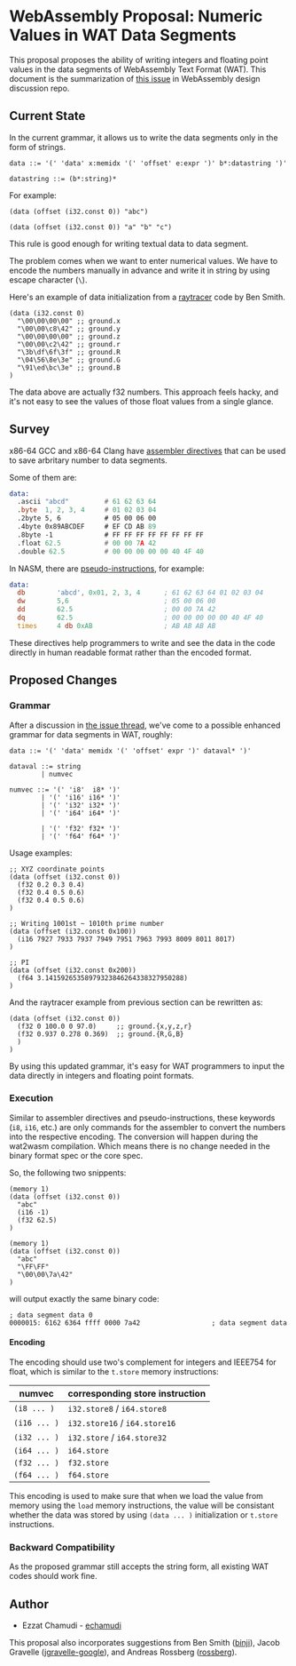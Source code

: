# WebAssembly Proposal: Numeric Values in WAT Data Segments

This proposal proposes the ability of writing integers and floating point values in the data segments of WebAssembly Text Format (WAT). This document is the summarization of [this issue](https://github.com/WebAssembly/design/issues/1348) in WebAssembly design discussion repo.

## Current State

In the current grammar, it allows us to write the data segments only in the form of strings.

```ebnf
data ::= '(' 'data' x:memidx '(' 'offset' e:expr ')' b*:datastring ')'

datastring ::= (b*:string)*
```

For example:

```wat
(data (offset (i32.const 0)) "abc")
```
```wat
(data (offset (i32.const 0)) "a" "b" "c")
```

This rule is good enough for writing textual data to data segment.

The problem comes when we want to enter numerical values. We have to encode the numbers manually in advance and write it in string by using escape character (`\`).

Here's an example of data initialization from a [raytracer](https://github.com/binji/raw-wasm/blob/499bbff77564047f7d73332e18cb5a121ceb8f2e/raytrace/ray.wat#L6-L12) code by Ben Smith.

```wat
(data (i32.const 0)
  "\00\00\00\00" ;; ground.x
  "\00\00\c8\42" ;; ground.y
  "\00\00\00\00" ;; ground.z
  "\00\00\c2\42" ;; ground.r
  "\3b\df\6f\3f" ;; ground.R
  "\04\56\8e\3e" ;; ground.G
  "\91\ed\bc\3e" ;; ground.B
)
```

The data above are actually f32 numbers. This approach feels hacky, and it's not easy to see the values of those float values from a single glance.

## Survey

x86-64 GCC and x86-64 Clang have [assembler directives](https://ftp.gnu.org/old-gnu/Manuals/gas-2.9.1/html_chapter/as_7.html) that can be used to save arbritary number to data segments.

Some of them are:

```asm
data:
  .ascii "abcd"         # 61 62 63 64
  .byte  1, 2, 3, 4     # 01 02 03 04
  .2byte 5, 6           # 05 00 06 00
  .4byte 0x89ABCDEF     # EF CD AB 89
  .8byte -1             # FF FF FF FF FF FF FF FF
  .float 62.5           # 00 00 7A 42
  .double 62.5          # 00 00 00 00 00 40 4F 40
```

In NASM, there are [pseudo-instructions](http://www.tortall.net/projects/yasm/manual/html/nasm-pseudop.html), for example:

```asm
data:
  db        'abcd', 0x01, 2, 3, 4      ; 61 62 63 64 01 02 03 04
  dw        5,6                        ; 05 00 06 00
  dd        62.5                       ; 00 00 7A 42
  dq        62.5                       ; 00 00 00 00 00 40 4F 40
  times     4 db 0xAB                  ; AB AB AB AB
```

These directives help programmers to write and see the data in the code directly in human readable format rather than the encoded format.

## Proposed Changes

### Grammar

After a discussion in [the issue thread](https://github.com/WebAssembly/design/issues/1348), we've come to a possible enhanced grammar for data segments in WAT, roughly:

```ebnf
data ::= '(' 'data' memidx '(' 'offset' expr ')' dataval* ')'

dataval ::= string
        | numvec

numvec ::= '(' 'i8'  i8* ')'
        | '(' 'i16' i16* ')'
        | '(' 'i32' i32* ')'
        | '(' 'i64' i64* ')'

        | '(' 'f32' f32* ')'
        | '(' 'f64' f64* ')'
```

Usage examples:

```wat
;; XYZ coordinate points 
(data (offset (i32.const 0))
  (f32 0.2 0.3 0.4)
  (f32 0.4 0.5 0.6)
  (f32 0.4 0.5 0.6)
)

;; Writing 1001st ~ 1010th prime number
(data (offset (i32.const 0x100))
  (i16 7927 7933 7937 7949 7951 7963 7993 8009 8011 8017)
)

;; PI
(data (offset (i32.const 0x200))
  (f64 3.14159265358979323846264338327950288)
)
```

And the raytracer example from previous section can be rewritten as:

```wat
(data (offset (i32.const 0))
  (f32 0 100.0 0 97.0)     ;; ground.{x,y,z,r}
  (f32 0.937 0.278 0.369)  ;; ground.{R,G,B}
  )
)
```

By using this updated grammar, it's easy for WAT programmers to input the data directly in integers and floating point formats.

### Execution

Similar to assembler directives and pseudo-instructions, these keywords (`i8`, `i16`, etc.) are only commands for the assembler to convert the numbers into the respective encoding. The conversion will happen during the wat2wasm compilation. Which means there is no change needed in the binary format spec or the core spec.

So, the following two snippents:

```wat
(memory 1)
(data (offset (i32.const 0))
  "abc"
  (i16 -1)
  (f32 62.5)
)
```
```wat
(memory 1)
(data (offset (i32.const 0))
  "abc"
  "\FF\FF"
  "\00\00\7a\42"
)
```

will output exactly the same binary code:

<!-- ...
; data segment header 0
0000010: 00                                        ; segment flags
0000011: 41                                        ; i32.const
0000012: 12                                        ; i32 literal
0000013: 0b                                        ; end
0000014: 0a                                        ; data segment size -->
```
; data segment data 0
0000015: 6162 6364 ffff 0000 7a42                  ; data segment data
```
<!-- 000000e: 10                                        ; FIXUP section size
 -->
#### Encoding

The encoding should use two's complement for integers and IEEE754 for float, which is similar to the `t.store` memory instructions:

| numvec | corresponding store instruction |
| - | - |
| `(i8 ... )` | `i32.store8` / `i64.store8` |
| `(i16 ... )` | `i32.store16` / `i64.store16` |
| `(i32 ... )` | `i32.store` / `i64.store32` |
| `(i64 ... )` | `i64.store` |
| `(f32 ... )` | `f32.store` |
| `(f64 ... )` | `f64.store` |

This encoding is used to make sure that when we load the value from memory using the `load` memory instructions, the value will be consistant whether the data was stored by using `(data ... )` initialization or `t.store` instructions.

### Backward Compatibility

As the proposed grammar still accepts the string form, all existing WAT codes should work fine.

## Author

- Ezzat Chamudi - [echamudi](https://github.com/echamudi)

This proposal also incorporates suggestions from Ben Smith ([binji](https://github.com/binji)), Jacob Gravelle ([jgravelle-google](https://github.com/jgravelle-google)), and Andreas Rossberg ([rossberg](https://github.com/rossberg)).
